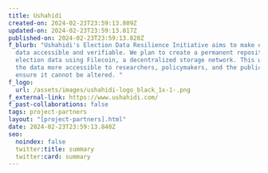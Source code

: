 ```yaml
---
title: Ushahidi
created-on: 2024-02-23T23:59:13.809Z
updated-on: 2024-02-23T23:59:13.817Z
published-on: 2024-02-23T23:59:13.828Z
f_blurb: "Ushahidi's Election Data Resilience Initiative aims to make election
  data accessible and verifiable. We plan to create a permanent repository of
  election data using Filecoin, a decentralized storage network. This will make
  the data more accessible to researchers, policymakers, and the public and help
  ensure it cannot be altered. "
f_logo:
  url: /assets/images/ushahidi-logo_black_1x-1-.png
f_external-link: https://www.ushahidi.com/
f_past-collaborations: false
tags: project-partners
layout: "[project-partners].html"
date: 2024-02-23T23:59:13.840Z
seo:
  noindex: false
  twitter:title: summary
  twitter:card: summary
---
```

